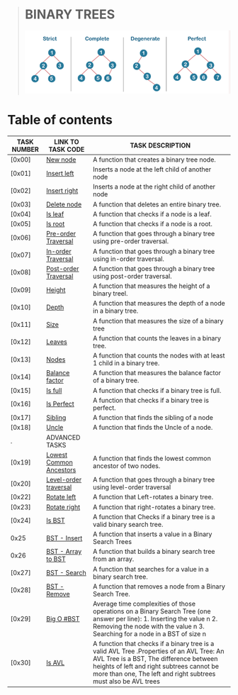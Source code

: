 
> # BINARY TREES
> ![Binary trees](./assets/bt.png)
# Table of contents
TASK NUMBER | LINK TO TASK CODE | TASK DESCRIPTION
----- | ------ | ----------
[0x00] | [New node](./0-binary_tree_node.c) | A function that creates a binary tree node.
[0x01] | [Insert left](./1-binary_tree_insert_left.c) | Inserts a node at the left child of another node
[0x02] | [Insert right](./2-binary_tree_insert_left.c) | Inserts a node at the right child of another node
[0x03] | [Delete node](./3-binary_tree_delete.c) | A function that deletes an entire binary tree.
[0x04] | [Is leaf](./4-binary_tree_is_leaf.c) | A function that checks if a node is a leaf.
[0x05] | [Is root](./5-binary_tree_is_root.c) | A function that checks if a node is a root.
[0x06] | [Pre-order Traversal](./6-binary_tree_preorder.c) | A function that goes through a binary tree using pre-order traversal.
[0x07] | [In-order Traversal](./7-binary_tree_inorder.c) | A function that goes through a binary tree using in-order traversal.
[0x08] | [Post-order Traversal](./8-binary_tree_postorder.c) | A function that goes through a binary tree using post-order traversal.
[0x09] | [Height](./9-binary_tree_height.c) | A function that measures the height of a binary treel.
[0x10] | [Depth](./10-binary_tree_depth.c) | A function that measures the depth of a node in a binary tree.
[0x11] | [Size](./11-binary_tree_size.c) | A function that measures the size of a binary tree
[0x12] | [Leaves](./12-binary_tree_leaves.c) | A function that counts the leaves in a binary tree.
[0x13] | [Nodes](./13-binary_tree_nodes.c) | A  function that counts the nodes with at least 1 child in a binary tree.
[0x14] | [Balance factor](./14-binary_tree_balance.c) | A function that measures the balance factor of a binary tree.
[0x15] | [Is full](./15-binary_tree_is_full.c) | A function that checks if a binary tree is full.
[0x16] | [Is Perfect](./16-binary_tree_is_perfect.c) | A function that checks if a binary tree is perfect.
[0x17] | [Sibling](./17-binary_tree_sibling.c) | A function that finds the sibling of a node
[0x18] | [Uncle](./18-binary_tree_uncle.c) | A function that finds the Uncle of a node.
 . |  ADVANCED TASKS | 
[0x19] | [Lowest Common Ancestors](./100-binary_trees_ancestor.c) | A function that finds the lowest common ancestor of two nodes.
[0x20] | [Level-order traversal](./101-binary_tree_levelorder.c) | A function that goes through a binary tree using level-order traversal
[0x22] | [Rotate left](./103-binary_tree_rotate_left.c) | A  function that Left-rotates a binary tree.
[0x23] | [Rotate right](./104-binary_tree_rotate_right.c) | A  function that right-rotates a binary tree.
[0x24] | [Is BST](./110-binary_tree_is_bst.c) | A  function that Checks if a binary tree is a valid binary search tree.
0x25 | [BST - Insert](./111-bst_insert.c) | A  function that inserts a value in a Binary Search Trees
0x26 | [BST - Array to BST](./112-array_to_bst.c) | A  function that builds a binary search tree from an array.
[0x27] | [BST - Search](./113-bst_search.c) | A  function that searches for a value in a binary search tree.
[0x28] | [BST - Remove](./114-bst_remove.c) | A  function that removes a node from a Binary Search Tree.
[0x29] | [Big O #BST](./115-O) | Average time complexities of those operations on a Binary Search Tree (one answer per line): 1. Inserting the value n 2. Removing the node with the value n 3. Searching for a node in a BST of size n
[0x30] | [Is AVL](./120-binary_tree_is_avl.c) | A  function that checks if a binary tree is a valid AVL Tree .Properties of an AVL Tree: An AVL Tree is a BST, The difference between heights of left and right subtrees cannot be more than one, The left and right subtrees must also be AVL trees

<!-- [0x21] | [Is Complete](./102-binary_tree_is_complete.c) | A  function that checks if a binary tree is complete. -->
 